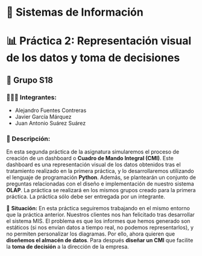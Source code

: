 # 🚀 Sistemas de Información

# 📊 Práctica 2: Representación visual de los datos y toma de decisiones

## 👥 Grupo S18 

### 🧑‍🤝‍🧑 Integrantes:
- Alejandro Fuentes Contreras
- Javier García Márquez
- Juan Antonio Suárez Suárez

### 📄 Descripción:
En esta segunda práctica de la asignatura simularemos el proceso de creación de un dashboard o **Cuadro 
de Mando Integral (CMI)**. Este dashboard es una representación visual de los datos obtenidos tras el 
tratamiento realizado en la primera práctica, y lo desarrollaremos utilizando el lenguaje de programación
**Python**. Además, se plantearán un conjunto de preguntas relacionadas con el diseño e implementación de
nuestro sistema **OLAP**. La práctica se realizará en los mismos grupos creado para la primera práctica. La
práctica sólo debe ser entregada por un integrante.
 

💼 **Situación:**
En esta práctica seguiremos trabajando en el mismo entorno que la práctica anterior. Nuestros clientes  nos han felicitado tras desarrollar el sistema MIS. El problema es que los informes que hemos generado son estáticos (si nos envían datos a tiempo real, no podemos representarlos), y no permiten personalizar 
los diagramas.
Por ello, ahora quieren que **diseñemos el almacén de datos**. Para después **diseñar un CMI**  que facilite la **toma de decisión** a la dirección de la empresa. 
